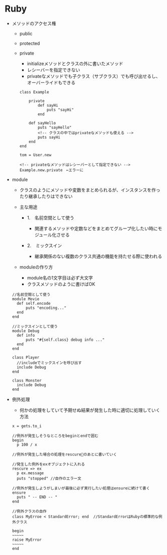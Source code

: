 # Ruby
- メソッドのアクセス権
  - public
  - protected
  - private
    - initializeメソッドとクラスの外に書いたメソッド
    - レシーバーを指定できない
    - privateなメソッドでも子クラス（サブクラス）でも呼び出せるし、オーバーライドもできる

    ```
    class Example

        private
            def sayHi
                puts "sayHi"
            end

        def sayHello
            puts "sayHello"
            <!-- クラスの中ではprivateなメソッドも使える -->
            puts sayHi
        end
    end

    tom = User.new

    <!-- privateなメソッドはレシーバーとして指定できない -->
    Example.new.private　←エラーに
    ```

- module
  - クラスのようにメソッドや変数をまとめられるが、インスタンスを作ったり継承したりはできない
  - 主な用途
    - 1.　名前空間として使う
      - 関連するメソッドや定数などをまとめてグループ化したい時にモジュール化させる

    - 2.　ミックスイン
      - 継承関係のない複数のクラス共通の機能を持たせる際に使われる

  - moduleの作り方
    - module名の1文字目は必ず大文字
    - クラスメソッドのように書けばOK
  ```
  //名前空間として使う
  module Movie
    def self.encode
        puts "encoding..."
    end
  end

  //ミックスインとして使う
  module Debug
    def info
        puts "#{self.class} debug info ..."
    end
  end

  class Player
    //includeでミックスインを呼び出す
    include Debug
  end

  class Monster
    include Debug
  end
  ```

- 例外処理
  - 何かの処理をしていて予期せぬ結果が発生した時に適切に処理していく方法
  ```
  x = gets.to_i
  
  //例外が発生しそうなところをbeginとendで囲む
  begin
    p 100 / x

  //例外が発生した場合の処理をrescureのあとに書いていく

  //発生した例外をexオブジェクトに入れる
  rescure => ex
    p ex.message
    puts "stopped" //自作のエラー文

  //例外が発生しようがしまいが最後に必ず実行したい処理はensureに続けて書く
  ensure
    puts " -- END -- "
  end
  ```

  ```
  //例外クラスの自作
  class MyErroe < StandardError; end  //StandardErrorはRubyの標準的な例外クラス

  begin
  ~~~~~
  raise MyError
  ~~~~~
  end
  ```
